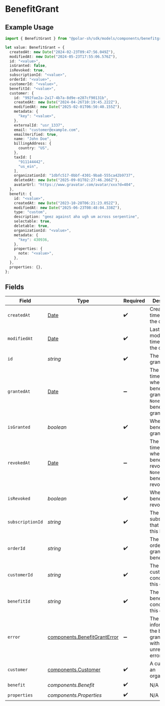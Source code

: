# BenefitGrant

## Example Usage

```typescript
import { BenefitGrant } from "@polar-sh/sdk/models/components/benefitgrant.js";

let value: BenefitGrant = {
  createdAt: new Date("2024-02-23T09:47:56.049Z"),
  modifiedAt: new Date("2024-05-23T17:55:06.576Z"),
  id: "<value>",
  isGranted: false,
  isRevoked: true,
  subscriptionId: "<value>",
  orderId: "<value>",
  customerId: "<value>",
  benefitId: "<value>",
  customer: {
    id: "992fae2a-2a17-4b7a-8d9e-e287cf90131b",
    createdAt: new Date("2024-04-26T10:19:45.222Z"),
    modifiedAt: new Date("2025-02-01T06:50:40.155Z"),
    metadata: {
      "key": "<value>",
    },
    externalId: "usr_1337",
    email: "customer@example.com",
    emailVerified: true,
    name: "John Doe",
    billingAddress: {
      country: "US",
    },
    taxId: [
      "911144442",
      "us_ein",
    ],
    organizationId: "1dbfc517-0bbf-4301-9ba8-555ca42b9737",
    deletedAt: new Date("2025-09-01T02:27:46.266Z"),
    avatarUrl: "https://www.gravatar.com/avatar/xxx?d=404",
  },
  benefit: {
    id: "<value>",
    createdAt: new Date("2023-10-28T06:21:23.052Z"),
    modifiedAt: new Date("2025-06-23T08:48:04.338Z"),
    type: "custom",
    description: "geez against aha ugh um across serpentine",
    selectable: true,
    deletable: true,
    organizationId: "<value>",
    metadata: {
      "key": 430936,
    },
    properties: {
      note: "<value>",
    },
  },
  properties: {},
};
```

## Fields

| Field                                                                                         | Type                                                                                          | Required                                                                                      | Description                                                                                   |
| --------------------------------------------------------------------------------------------- | --------------------------------------------------------------------------------------------- | --------------------------------------------------------------------------------------------- | --------------------------------------------------------------------------------------------- |
| `createdAt`                                                                                   | [Date](https://developer.mozilla.org/en-US/docs/Web/JavaScript/Reference/Global_Objects/Date) | :heavy_check_mark:                                                                            | Creation timestamp of the object.                                                             |
| `modifiedAt`                                                                                  | [Date](https://developer.mozilla.org/en-US/docs/Web/JavaScript/Reference/Global_Objects/Date) | :heavy_check_mark:                                                                            | Last modification timestamp of the object.                                                    |
| `id`                                                                                          | *string*                                                                                      | :heavy_check_mark:                                                                            | The ID of the grant.                                                                          |
| `grantedAt`                                                                                   | [Date](https://developer.mozilla.org/en-US/docs/Web/JavaScript/Reference/Global_Objects/Date) | :heavy_minus_sign:                                                                            | The timestamp when the benefit was granted. If `None`, the benefit is not granted.            |
| `isGranted`                                                                                   | *boolean*                                                                                     | :heavy_check_mark:                                                                            | Whether the benefit is granted.                                                               |
| `revokedAt`                                                                                   | [Date](https://developer.mozilla.org/en-US/docs/Web/JavaScript/Reference/Global_Objects/Date) | :heavy_minus_sign:                                                                            | The timestamp when the benefit was revoked. If `None`, the benefit is not revoked.            |
| `isRevoked`                                                                                   | *boolean*                                                                                     | :heavy_check_mark:                                                                            | Whether the benefit is revoked.                                                               |
| `subscriptionId`                                                                              | *string*                                                                                      | :heavy_check_mark:                                                                            | The ID of the subscription that granted this benefit.                                         |
| `orderId`                                                                                     | *string*                                                                                      | :heavy_check_mark:                                                                            | The ID of the order that granted this benefit.                                                |
| `customerId`                                                                                  | *string*                                                                                      | :heavy_check_mark:                                                                            | The ID of the customer concerned by this grant.                                               |
| `benefitId`                                                                                   | *string*                                                                                      | :heavy_check_mark:                                                                            | The ID of the benefit concerned by this grant.                                                |
| `error`                                                                                       | [components.BenefitGrantError](../../models/components/benefitgranterror.md)                  | :heavy_minus_sign:                                                                            | The error information if the benefit grant failed with an unrecoverable error.                |
| `customer`                                                                                    | [components.Customer](../../models/components/customer.md)                                    | :heavy_check_mark:                                                                            | A customer in an organization.                                                                |
| `benefit`                                                                                     | *components.Benefit*                                                                          | :heavy_check_mark:                                                                            | N/A                                                                                           |
| `properties`                                                                                  | *components.Properties*                                                                       | :heavy_check_mark:                                                                            | N/A                                                                                           |